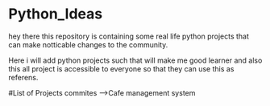 # Python_Ideas
hey  there this repository is containing some real life python projects that can make notticable changes to the community.

Here i will add python projects such that will make me good learner and also this all project is accessible to everyone so that they can use this as referens.

#List of Projects commites
-->Cafe management system

